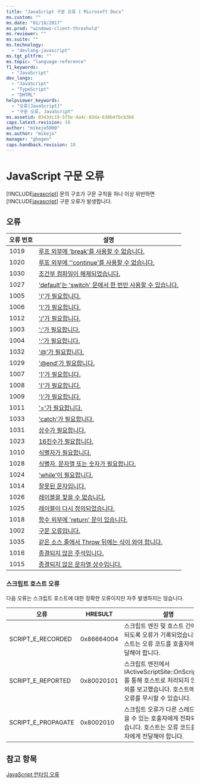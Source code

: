 ```yaml
---
title: "JavaScript 구문 오류 | Microsoft Docs"
ms.custom: ""
ms.date: "01/18/2017"
ms.prod: "windows-client-threshold"
ms.reviewer: ""
ms.suite: ""
ms.technology: 
  - "devlang-javascript"
ms.tgt_pltfrm: ""
ms.topic: "language-reference"
f1_keywords: 
  - "JavaScript"
dev_langs: 
  - "JavaScript"
  - "TypeScript"
  - "DHTML"
helpviewer_keywords: 
  - "오류[JavaScript]"
  - "구문 오류, JavaScript"
ms.assetid: 0343dc19-5f5e-4a4c-83da-630b4fbcb3b6
caps.latest.revision: 10
author: "mikejo5000"
ms.author: "mikejo"
manager: "ghogen"
caps.handback.revision: 10
---
```

# JavaScript 구문 오류
[!INCLUDE[javascript](../../javascript/includes/javascript-md.md)] 문의 구조가 구문 규칙을 하나 이상 위반하면 [!INCLUDE[javascript](../../javascript/includes/javascript-md.md)] 구문 오류가 발생합니다.  
  
## 오류  
  
|오류 번호|설명|  
|-----------|--------|  
|1019|[루프 외부에 'break'를 사용할 수 없습니다.](../../javascript/misc/can-t-have-break-outside-of-loop.md)|  
|1020|[루프 외부에 ''continue'를 사용할 수 없습니다.](../../javascript/misc/can-t-have-continue-outside-of-loop.md)|  
|1030|[조건부 컴파일이 해제되었습니다.](../../javascript/misc/conditional-compilation-is-turned-off.md)|  
|1027|['default'는 'switch' 문에서 한 번만 사용할 수 있습니다.](../../javascript/misc/default-can-only-appear-once-in-a-switch-statement.md)|  
|1005|['\('가 필요합니다.](../../javascript/misc/expected-left-parenthesis-javascript.md)|  
|1006|['\)'가 필요합니다.](../../javascript/misc/expected-right-parenthesis-javascript.md)|  
|1012|['\/'가 필요합니다.](../../javascript/misc/expected-minus.md)|  
|1003|[':'가 필요합니다.](../../javascript/misc/expected-colon.md)|  
|1004|[';'가 필요합니다.](../../javascript/misc/expected-semicolon.md)|  
|1032|['@'가 필요합니다.](../../javascript/misc/expected-at.md)|  
|1029|['@end'가 필요합니다.](../../javascript/misc/expected-at-end.md)|  
|1007|['&#93;'가 필요합니다.](../../javascript/misc/expected-right-square-bracket.md)|  
|1008|['{'가 필요합니다.](../../javascript/misc/expected-left-curly-brace.md)|  
|1009|['}'가 필요합니다.](../../javascript/misc/expected-right-curly-brace.md)|  
|1011|['\='가 필요합니다.](../../javascript/misc/expected-equal-javascript.md)|  
|1033|['catch'가 필요합니다.](../../javascript/misc/expected-catch.md)|  
|1031|[상수가 필요합니다.](../../javascript/misc/expected-constant.md)|  
|1023|[16진수가 필요합니다.](../../javascript/misc/expected-hexadecimal-digit.md)|  
|1010|[식별자가 필요합니다.](../../javascript/misc/expected-identifier-javascript.md)|  
|1028|[식별자, 문자열 또는 숫자가 필요합니다.](../../javascript/misc/expected-identifier-string-or-number.md)|  
|1024|['while'이 필요합니다.](../../javascript/misc/expected-while.md)|  
|1014|[잘못된 문자입니다.](../../javascript/misc/invalid-character-javascript.md)|  
|1026|[레이블을 찾을 수 없습니다.](../../javascript/misc/label-not-found.md)|  
|1025|[레이블이 다시 정의되었습니다.](../../javascript/misc/label-redefined.md)|  
|1018|[함수 외부에 'return' 문이 있습니다.](../../javascript/misc/return-statement-outside-of-function.md)|  
|1002|[구문 오류입니다.](../../javascript/misc/syntax-error-javascript.md)|  
|1035|[같은 소스 줄에서 Throw 뒤에는 식이 와야 합니다.](../../javascript/misc/throw-must-be-followed-by-an-expression-on-the-same-source-line.md)|  
|1016|[종결되지 않은 주석입니다.](../../javascript/misc/unterminated-comment.md)|  
|1015|[종결되지 않은 문자열 상수입니다.](../../javascript/misc/unterminated-string-constant-javascript.md)|  
  
### 스크립트 호스트 오류  
 다음 오류는 스크립트 호스트에 대한 정확한 오류이지만 자주 발생하지는 않습니다.  
  
|오류|HRESULT|설명|  
|--------|-------------|--------|  
|SCRIPT\_E\_RECORDED|0x86664004|스크립트 엔진 및 호스트 간에 전달되도록 오류가 기록되었습니다.  호스트는 오류 코드를 호출자에게 전달해야 합니다.|  
|SCRIPT\_E\_REPORTED|0x80020101|스크립트 엔진에서 IActiveScriptSite::OnScriptError를 통해 호스트로 처리되지 않은 예외를 보고했습니다.  호스트에서 이 오류를 무시할 수 있습니다.|  
|SCRIPT\_E\_PROPAGATE|0x8002010|스크립트 오류가 다른 스레드에 있을 수 있는 호출자에게 전파되고 있습니다.  호스트는 오류 코드를 호출자에게 전달해야 합니다.|  
  
## 참고 항목  
 [JavaScript 런타임 오류](../../javascript/reference/javascript-run-time-errors.md)